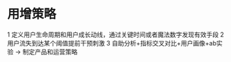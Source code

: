 ---
---

# 用增策略

1 定义用户生命周期和用户成长动线，通过关键时间或者魔法数字发现有效手段
2 用户流失到达某个阈值提前干预刺激
3 自助分析+指标交叉对比+用户画像+ab实验 -> 制定产品和运营策略

